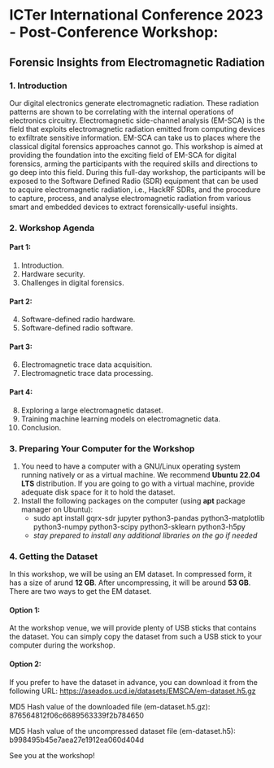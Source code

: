 # ICTer International Conference 2023 - Post-Conference Workshop: 
## Forensic Insights from Electromagnetic Radiation

### 1. Introduction
Our digital electronics generate electromagnetic radiation. These radiation patterns are shown to be correlating with the internal operations of electronics circuitry. Electromagnetic side-channel analysis (EM-SCA) is the field that exploits electromagnetic radiation emitted from computing devices to exfiltrate sensitive information. EM-SCA can take us to places where the classical digital forensics approaches cannot go. This workshop is aimed at providing the foundation into the exciting field of EM-SCA for digital forensics, arming the participants with the required skills and directions to go deep into this field. During this full-day workshop, the participants will be exposed to the Software Defined Radio (SDR) equipment that can be used to acquire electromagnetic radiation, i.e., HackRF SDRs, and the procedure to capture, process, and analyse electromagnetic radiation from various smart and embedded devices to extract forensically-useful insights.

### 2. Workshop Agenda

#### Part 1:
1. Introduction.
2. Hardware security.
3. Challenges in digital forensics.

#### Part 2:
4. Software-defined radio hardware.
5. Software-defined radio software.
   
#### Part 3:
6. Electromagnetic trace data acquisition.
7. Electromagnetic trace data processing.

#### Part 4:
8. Exploring a large electromagnetic dataset.
9. Training machine learning models on electromagnetic data.
10. Conclusion.

### 3. Preparing Your Computer for the Workshop

1. You need to have a computer with a GNU/Linux operating system running natively or as a virtual machine. We recommend **Ubuntu 22.04 LTS** distribution. If you are going to go with a virtual machine, provide adequate disk space for it to hold the dataset.
2. Install the following packages on the computer (using **apt** package manager on Ubuntu):
   - sudo apt install gqrx-sdr jupyter python3-pandas python3-matplotlib python3-numpy python3-scipy python3-sklearn python3-h5py
   - *stay prepared to install any additional libraries on the go if needed*

### 4. Getting the Dataset

In this workshop, we will be using an EM dataset. In compressed form, it has a size of arund **12 GB**. After uncompressing, it will be around **53 GB**. There are two ways to get the EM dataset.

#### Option 1:
At the workshop venue, we will provide plenty of USB sticks that contains the dataset. You can simply copy the dataset from such a USB stick to your computer during the workshop.

#### Option 2:
If you prefer to have the dataset in advance, you can download it from the following URL: https://aseados.ucd.ie/datasets/EMSCA/em-dataset.h5.gz

MD5 Hash value of the downloaded file (em-dataset.h5.gz): 876564812f06c6689563339f2b784650

MD5 Hash value of the uncompressed dataset file (em-dataset.h5): b998495b45e7aea27e1912ea060d404d

See you at the workshop! 
